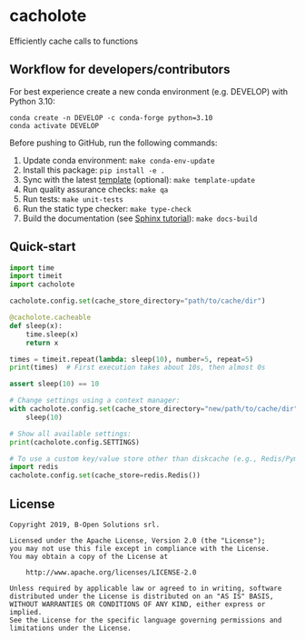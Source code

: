 # cacholote

Efficiently cache calls to functions

## Workflow for developers/contributors

For best experience create a new conda environment (e.g. DEVELOP) with Python 3.10:

```
conda create -n DEVELOP -c conda-forge python=3.10
conda activate DEVELOP
```

Before pushing to GitHub, run the following commands:

1. Update conda environment: `make conda-env-update`
1. Install this package: `pip install -e .`
1. Sync with the latest [template](https://github.com/ecmwf-projects/cookiecutter-conda-package) (optional): `make template-update`
1. Run quality assurance checks: `make qa`
1. Run tests: `make unit-tests`
1. Run the static type checker: `make type-check`
1. Build the documentation (see [Sphinx tutorial](https://www.sphinx-doc.org/en/master/tutorial/)): `make docs-build`

## Quick-start

```python
import time
import timeit
import cacholote

cacholote.config.set(cache_store_directory="path/to/cache/dir")

@cacholote.cacheable
def sleep(x):
    time.sleep(x)
    return x

times = timeit.repeat(lambda: sleep(10), number=5, repeat=5)
print(times)  # First execution takes about 10s, then almost 0s

assert sleep(10) == 10

# Change settings using a context manager:
with cacholote.config.set(cache_store_directory="new/path/to/cache/dir"):
    sleep(10)

# Show all available settings:
print(cacholote.config.SETTINGS)

# To use a custom key/value store other than diskcache (e.g., Redis/Pymemcache):
import redis
cacholote.config.set(cache_store=redis.Redis())

```

## License

```
Copyright 2019, B-Open Solutions srl.

Licensed under the Apache License, Version 2.0 (the "License");
you may not use this file except in compliance with the License.
You may obtain a copy of the License at

    http://www.apache.org/licenses/LICENSE-2.0

Unless required by applicable law or agreed to in writing, software
distributed under the License is distributed on an "AS IS" BASIS,
WITHOUT WARRANTIES OR CONDITIONS OF ANY KIND, either express or implied.
See the License for the specific language governing permissions and
limitations under the License.
```
